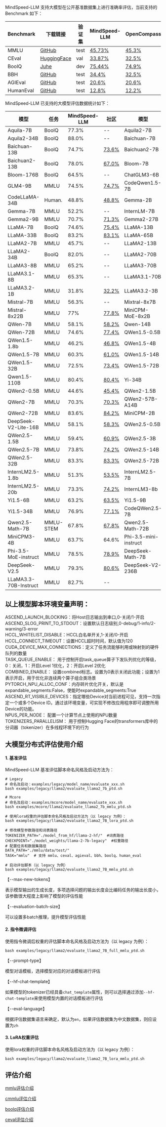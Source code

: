 MindSpeed-LLM 支持大模型在公开基准数据集上进行准确率评估，当前支持的 Benchmark 如下：

| Benchmark | 下载链接                                                     | 验证集 | MindSpeed-LLM                                                | OpenCompass                                                  |
| --------- | ------------------------------------------------------------ | ------ | ------------------------------------------------------------ | ------------------------------------------------------------ |
| MMLU      | [GitHub](https://people.eecs.berkeley.edu/~hendrycks/data.tar) | test   | [45.73%](../../examples/mcore/llama2/evaluate_llama2_7b_mmlu_ptd.sh) | [45.3%](https://hub.opencompass.org.cn/dataset-detail/MMLU)  |
| CEval     | [HuggingFace](https://huggingface.co/datasets/ceval/ceval-exam/blob/main/ceval-exam.zip) | val    | [33.87%](../../examples/mcore/llama2/evaluate_llama2_7b_ceval_ptd.sh) | [32.5%](https://hub.opencompass.org.cn/dataset-detail/C-Eval) |
| BoolQ     | [Juhe](https://www.juhe.cn/market/product/id/10243)          | dev    | [75.44%](../../examples/mcore/llama2/evaluate_llama2_7b_boolq_ptd.sh) | [74.9%](https://hub.opencompass.org.cn/dataset-detail/BoolQ) |
| BBH       | [GitHub](https://github.com/suzgunmirac/BIG-Bench-Hard/tree/main/bbh) | test   | [34.4%](../../examples/mcore/llama2/evaluate_llama2_7b_bbh_ptd.sh) | [32.5%](https://hub.opencompass.org.cn/dataset-detail/BBH)   |
| AGIEval   | [GitHub](https://github.com/ruixiangcui/AGIEval/tree/main)   | test   | [20.6%](../../examples/mcore/llama2/evaluate_llama2_7b_agieval_ptd.sh) | [20.6%](https://hub.opencompass.org.cn/dataset-detail/AGIEval) |
| HumanEval | [GitHub](https://github.com/openai/human-eval/tree/master/data) | test   | [12.8%](../../examples/mcore/llama2/evaluate_llama2_7b_humaneval_ptd.sh) | [12.2%](https://hub.opencompass.org.cn/dataset-detail/HumanEval) |


MindSpeed-LLM 已支持的大模型评估数据统计如下：


| 模型                   | 任务     | MindSpeed-LLM | 社区                                                                    | 模型               | 任务     | MindSpeed-LLM | 社区                                                                                 |
|----------------------|--------|-----------|-----------------------------------------------------------------------|------------------|--------|-----------|------------------------------------------------------------------------------------|
| Aquila-7B            | BoolQ  | 77.3%     | --                                                                    | Aquila2-7B       | BoolQ  | 77.8%     | --                                                                                 |
| Aquila2-34B          | BoolQ  | 88.0%     | --                                                                    | Baichuan-7B      | BoolQ  | 69.0%     | [67.0%](https://hub.opencompass.org.cn/dataset-detail/BoolQ)                       |
| Baichuan-13B         | BoolQ  | 74.7%     | [73.6%](https://hub.opencompass.org.cn/dataset-detail/BoolQ)          | Baichuan2-7B     | BoolQ  | 70.0%     | [63.2%](https://hub.opencompass.org.cn/dataset-detail/BoolQ)                       |
| Baichuan2-13B        | BoolQ  | 78.0%     | [67.0%](https://hub.opencompass.org.cn/dataset-detail/BoolQ)          | Bloom-7B         | MMLU   | 25.1%     | --                                                                                 |
| Bloom-176B           | BoolQ  | 64.5%     | --                                                                    | ChatGLM3-6B      | MMLU   | 61.5%     | --                                                                                 |
| GLM4-9B              | MMLU   | 74.5%     | [74.7%](https://huggingface.co/THUDM/glm-4-9b)                        | CodeQwen1.5-7B   | Human. | 54.8%     | [51.8%](https://qwenlm.github.io/zh/blog/codeqwen1.5/)                             |
| CodeLLaMA-34B        | Human. | 48.8%     | [48.8%](https://paperswithcode.com/sota/code-generation-on-humaneval) | Gemma-2B         | MMLU   | 39.6%     | --                                                                                 |
| Gemma-7B             | MMLU   | 52.2%     | --                                                                    | InternLM-7B      | MMLU   | 48.7%     | [51.0%](https://huggingface.co/internlm/internlm-7b)                               |
| Gemma2-9B            | MMLU   | 70.7%     | [71.3%](https://huggingface.co/google/gemma-2-9b)                     | Gemma2-27B       | MMLU   | 75.5%     | [75.2%](https://huggingface.co/google/gemma-2-27b)                                 |
| LLaMA-7B             | BoolQ  | 74.6%     | [75.4%](https://hub.opencompass.org.cn/dataset-detail/BoolQ)          | LLaMA-13B        | BoolQ  | 79.6%     | [78.7%](https://hub.opencompass.org.cn/dataset-detail/BoolQ)                       |
| LLaMA-33B            | BoolQ  | 83.2%     | [83.1%](https://paperswithcode.com/sota/question-answering-on-boolq)  | LLaMA-65B        | BoolQ  | 85.7%     | [86.6%](https://paperswithcode.com/sota/question-answering-on-boolq)               |
| LLaMA2-7B            | MMLU   | 45.7%     | --                                                                    | LLaMA2-13B       | BoolQ  | 82.2%     | [81.7%](https://paperswithcode.com/sota/question-answering-on-boolq)               |
| LLaMA2-34B           | BoolQ  | 82.0%     | --                                                                    | LLaMA2-70B       | BoolQ  | 86.4%     | --                                                                                 |
| LLaMA3-8B            | MMLU   | 65.2%     | --                                                                    | LLaMA3-70B       | BoolQ  | 78.4%     | --                                                                                 |
| LLaMA3.1-8B          | MMLU   | 65.3%     | --                                                                    | LLaMA3.1-70B     | MMLU   | 81.8%     | --                                                                                 |
| LLaMA3.2-1B          | MMLU   | 31.8%     | [32.2%](https://modelscope.cn/models/LLM-Research/Llama-3.2-1B)       | LLaMA3.2-3B      | MMLU   | 56.3%     | [58.0%](https://modelscope.cn/models/LLM-Research/Llama-3.2-3B)                    |
| Mistral-7B           | MMLU   | 56.3%     | --                                                                    | Mixtral-8x7B     | MMLU   | 70.6%     | [70.6%](https://paperswithcode.com/sota/multi-task-language-understanding-on-mmlu) |
| Mistral-8x22B        | MMLU   | 77%       | [77.8%](https://mistral.ai/news/mixtral-8x22b/)                       | MiniCPM-MoE-8x2B | BoolQ  | 83.9%     | --                                                                                 |
| QWen-7B              | MMLU   | 58.1%     | [58.2%](https://huggingface.co/Qwen/Qwen-7B)                          | Qwen-14B         | MMLU   | 65.3%     | [66.3%](https://huggingface.co/Qwen/Qwen-14B)                                      |
| QWen-72B             | MMLU   | 74.6%     | [77.4%](https://huggingface.co/Qwen/Qwen-72B)                         | QWen1.5-0.5B     | MMLU   | 39.1%     | --                                                                                 |
| QWen1.5-1.8b         | MMLU   | 46.2%     | [46.8%](https://qwenlm.github.io/zh/blog/qwen1.5/)                    | QWen1.5-4B       | MMLU   | 59.0%     | [56.1%](https://qwenlm.github.io/zh/blog/qwen1.5)                                  |
| QWen1.5-7B           | MMLU   | 60.3%     | [61.0%](https://qwenlm.github.io/zh/blog/qwen1.5/)                    | QWen1.5-14B      | MMLU   | 67.3%     | [67.6%](https://qwenlm.github.io/zh/blog/qwen1.5)                                  |
| QWen1.5-32B          | MMLU   | 72.5%     | [73.4%](https://huggingface.co/Qwen/Qwen-72B)                         | QWen1.5-72B      | MMLU   | 76.4%     | [77.5%](https://qwenlm.github.io/zh/blog/qwen1.5)                                  |
| Qwen1.5-110B         | MMLU   | 80.4%     | [80.4%](https://qwenlm.github.io/zh/blog/qwen1.5-110b/)               | Yi-34B           | MMLU   | 76.3%     | [75.8%](https://hub.opencompass.org.cn/dataset-detail/MMLU)                        |
| QWen2-0.5B           | MMLU   | 44.6%     | [45.4%](https://qwenlm.github.io/zh/blog/qwen2/)                      | QWen2-1.5B       | MMLU   | 54.7%     | [56.5%](https://qwenlm.github.io/zh/blog/qwen2/)                                   |
| QWen2-7B             | MMLU   | 70.3%     | [70.3%](https://qwenlm.github.io/zh/blog/qwen2/)                      | QWen2-57B-A14B   | MMLU   | 75.6%     | [76.5%](https://qwenlm.github.io/zh/blog/qwen2/)                                   |
| QWen2-72B            | MMLU   | 83.6%     | [84.2%](https://qwenlm.github.io/zh/blog/qwen2/)                      | MiniCPM-2B       | MMLU   | 51.6%     | [53.4%](https://github.com/OpenBMB/MiniCPM?tab=readme-ov-file#3)                   |
| DeepSeek-V2-Lite-16B | MMLU   | 58.1%     | [58.3%](https://huggingface.co/deepseek-ai/DeepSeek-V2-Lite)          | QWen2.5-0.5B     | MMLU   | 47.67%    | [47.5%](https://qwenlm.github.io/blog/qwen2.5-llm/)                                |
| QWen2.5-1.5B         | MMLU   | 59.4%     | [60.9%](https://qwenlm.github.io/blog/qwen2.5-llm/)                   | QWen2.5-3B       | MMLU   | 65.6%     | [65.6%](https://qwenlm.github.io/blog/qwen2.5-llm/)                                |
| QWen2.5-7B           | MMLU   | 73.8%     | [74.2%](https://qwenlm.github.io/blog/qwen2.5-llm/)                   | QWen2.5-14B      | MMLU   | 79.4%     | [79.7%](https://qwenlm.github.io/blog/qwen2.5-llm/)                                |
| QWen2.5-32B          | MMLU   | 83.3%     | [83.3%](https://qwenlm.github.io/blog/qwen2.5-llm/)                   | QWen2.5-72B      | MMLU   | 85.59%    | [86.1%](https://qwenlm.github.io/blog/qwen2.5-llm/)                                |
| InternLM2.5-1.8b     | MMLU   | 51.3%     | [53.5%](https://huggingface.co/internlm/internlm2_5-1_8b)             | InternLM2.5-7B   | MMLU   | 71.6%     | [71.6%](https://huggingface.co/internlm/internlm2_5-7b)                            |
| InternLM2.5-20b      | MMLU   | 73.3%     | [74.2%](https://huggingface.co/internlm/internlm2_5-20b)              | InternLM3-8b     | MMLU   | 76.6%     | [76.6%](https://huggingface.co/internlm/internlm3-8b-instruct)                     |
| Yi1.5-6B             | MMLU   | 63.2%     | [63.5%](https://huggingface.co/01-ai/Yi-1.5-6B/tree/main)             | Yi1.5-9B         | MMLU   | 69.2%     | [69.5%](https://huggingface.co/01-ai/Yi-1.5-9B/tree/main)                          |
| Yi1.5-34B            | MMLU   | 76.9%     | [77.1%](https://huggingface.co/01-ai/Yi-1.5-34B/tree/main)            | CodeQWen2.5-7B   | Human. | 66.5%     | [61.6%](https://modelscope.cn/models/Qwen/Qwen2.5-Coder-7B)                        |
| Qwen2.5-Math-7B      |MMLU-STEM| 67.8%    | [67.8%](https://github.com/QwenLM/Qwen2.5-Math/tree/main/)            | Qwen2.5-Math-72B |MMLU-STEM| 83.7%    | [82.8%](https://github.com/QwenLM/Qwen2.5-Math/tree/main/)                         |
| MiniCPM3-4B          | MMLU   | 63.7%     | 64.6%                                                                 | Phi-3.5-mini-instruct | MMLU   | 64.39%    | 64.34%                                                                        |
| Phi-3.5-MoE-instruct | MMLU   | 78.5%     | [78.9%](https://huggingface.co/microsoft/Phi-3.5-MoE-instruct)        | DeepSeek-Math-7B  |MMLU-STEM| 56.5%   | [56.5%](https://github.com/deepseek-ai/DeepSeek-Math)                              |
| DeepSeek-V2.5        | MMLU   | 79.3%     | [80.6%](https://github.com/deepseek-ai/DeepSeek-V3)                   | DeepSeek-V2-236B | MMLU   | 78.1%     | [78.5%](https://huggingface.co/deepseek-ai/DeepSeek-V2)                            |
| LLaMA3.3-70B-Instruct | MMLU   | 82.7%     | --                                                                    |

## 以上模型脚本环境变量声明：
ASCEND_LAUNCH_BLOCKING：将Host日志输出到串口,0-关闭/1-开启<br>
ASCEND_SLOG_PRINT_TO_STDOUT：设置默认日志级别,0-debug/1-info/2-warning/3-error<br>
HCCL_WHITELIST_DISABLE：HCCL白名单开关,1-关闭/0-开启<br>
HCCL_CONNECT_TIMEOUT：设置HCCL超时时间，默认值为120<br>
CUDA_DEVICE_MAX_CONNECTIONS：定义了任务流能够利用或映射到的硬件队列的数量<br>
TASK_QUEUE_ENABLE： 用于控制开启task_queue算子下发队列优化的等级，0：关闭，1：开启Level 1优化，2：开启Level 2优化<br>
COMBINED_ENABLE： 设置combined标志。设置为0表示关闭此功能；设置为1表示开启，用于优化非连续两个算子组合类场景<br>
PYTORCH_NPU_ALLOC_CONF：内存碎片优化开关，默认是expandable_segments:False，使能时expandable_segments:True<br>
ASCEND_RT_VISIBLE_DEVICES：指定哪些Device对当前进程可见，支持一次指定一个或多个Device ID。通过该环境变量，可实现不修改应用程序即可调整所用Device的功能。<br>
NPUS_PER_NODE： 配置一个计算节点上使用的NPU数量<br>
TOKENIZERS_PARALLELISM： 用于控制Hugging Face的transformers库中的分词器（tokenizer）在多线程环境下的行为<br>

## 大模型分布式评估使用介绍

####  1. 基准评估
MindSpeed-LLM 基准评估脚本命名风格及启动方法为：
```shell
# Legacy
# 命名及启动：examples/legacy/model_name/evaluate_xxx.sh
bash examples/legacy/llama2/evaluate_llama2_7b_ptd.sh

# Mcore
# 命名及启动：examples/mcore/model_name/evaluate_xxx.sh
bash examples/mcore/llama2/evaluate_llama2_7b_mmlu_ptd.sh

# 使用lora权重的评估脚本命名风格及启动方法为（以 legacy 为例）：
bash examples/legacy/llama2/evaluate_llama2_7B_lora_ptd.sh
```

```shell
# 修改模型参数路径和词表路径
TOKENIZER_PATH="./model_from_hf/llama-2-hf/"  #词表路径
CHECKPOINT="./model_weights/llama-2-7b-legacy"  #权重路径
# 配置任务和数据集路径
DATA_PATH="./mmlu/data/test/"
TASK="mmlu"  # 支持 mmlu、ceval、agieval、bbh、boolq、human_eval

# 启动评估脚本（以 legacy 为例）
bash examples/legacy/llama2/evaluate_llama2_7B_mmlu_ptd.sh
```

【--max-new-tokens】

表示模型输出的生成长度，多项选择问题的输出长度会比编码任务的输出长度小，该参数很大程度上影响了模型的评估性能


【--evaluation-batch-size】

可以设置多batch推理，提升模型评估性能


####  2. 指令微调评估

使用指令微调后权重的评估脚本命名风格及启动方法为（以 legacy 为例）：

```shell
bash examples/legacy/llama2/evaluate_llama2_7B_full_mmlu_ptd.sh
```

【--prompt-type】

模型对话模板，选择模型对应的对话模板进行评估

【--hf-chat-template】

如果模型的tokenizer已经具备`chat_template`属性，则可以选择通过添加`--hf-chat-template`来使用模型内置的对话模板进行评估

【--eval-language】

根据评估数据集语言来确定，默认为`en`，如果评估数据集为中文数据集，则应设置为`zh`

####  3. LoRA权重评估

使用lora权重的评估脚本命名风格及启动方法为（以 legacy 为例）：

```shell
bash examples/legacy/llama2/evaluate_llama2_7B_lora_mmlu_ptd.sh
```

## 评估介绍
[mmlu评估介绍](../../docs/evaluation/mmlu_evaluation.md)

[cmmlu评估介绍](../../docs/evaluation/cmmlu_evaluation.md)

[boolq评估介绍](../../docs/evaluation/boolq_evaluation.md)

[ceval评估介绍](../../docs/evaluation/ceval_evaluation.md)
